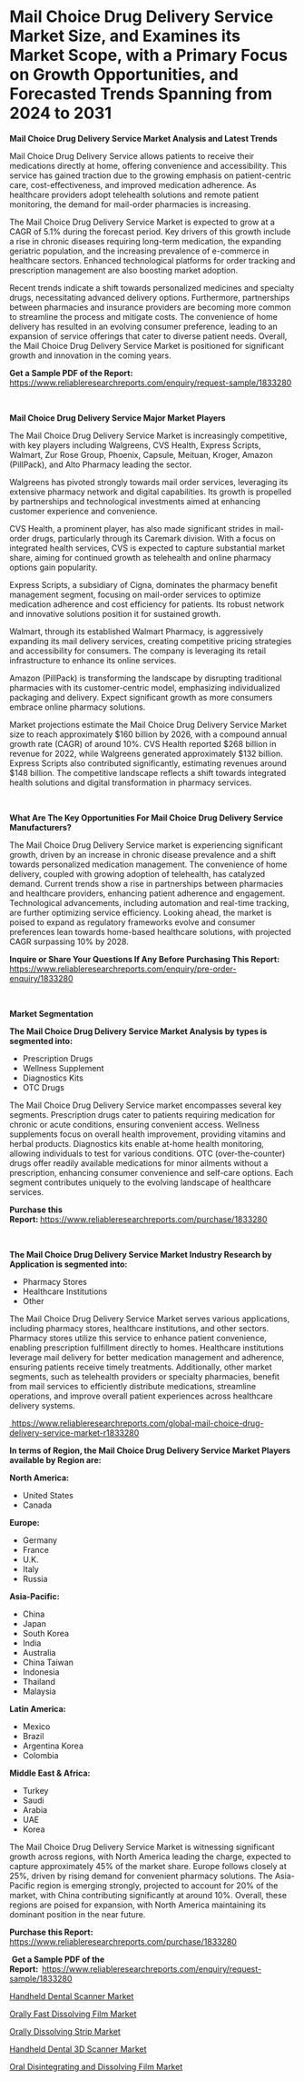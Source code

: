 <p><h1>Mail Choice Drug Delivery Service Market Size, and Examines its Market Scope, with a Primary Focus on Growth Opportunities, and Forecasted Trends Spanning from 2024 to 2031</h1></p><p><strong>Mail Choice Drug Delivery Service Market Analysis and Latest Trends</strong></p>
<p><p>Mail Choice Drug Delivery Service allows patients to receive their medications directly at home, offering convenience and accessibility. This service has gained traction due to the growing emphasis on patient-centric care, cost-effectiveness, and improved medication adherence. As healthcare providers adopt telehealth solutions and remote patient monitoring, the demand for mail-order pharmacies is increasing.</p><p>The Mail Choice Drug Delivery Service Market is expected to grow at a CAGR of 5.1% during the forecast period. Key drivers of this growth include a rise in chronic diseases requiring long-term medication, the expanding geriatric population, and the increasing prevalence of e-commerce in healthcare sectors. Enhanced technological platforms for order tracking and prescription management are also boosting market adoption. </p><p>Recent trends indicate a shift towards personalized medicines and specialty drugs, necessitating advanced delivery options. Furthermore, partnerships between pharmacies and insurance providers are becoming more common to streamline the process and mitigate costs. The convenience of home delivery has resulted in an evolving consumer preference, leading to an expansion of service offerings that cater to diverse patient needs. Overall, the Mail Choice Drug Delivery Service Market is positioned for significant growth and innovation in the coming years.</p></p>
<p><strong>Get a Sample PDF of the Report:&nbsp;</strong> <a href="https://www.reliableresearchreports.com/enquiry/request-sample/1833280?utm_campaign=7&utm_medium=2&utm_source=Github&utm_content=ia&utm_term=01012025&utm_id=mail-choice-drug-delivery-service">https://www.reliableresearchreports.com/enquiry/request-sample/1833280</a></p>
<p>&nbsp;</p>
<p><strong>Mail Choice Drug Delivery Service Major Market Players</strong></p>
<p><p>The Mail Choice Drug Delivery Service Market is increasingly competitive, with key players including Walgreens, CVS Health, Express Scripts, Walmart, Zur Rose Group, Phoenix, Capsule, Meituan, Kroger, Amazon (PillPack), and Alto Pharmacy leading the sector.</p><p>Walgreens has pivoted strongly towards mail order services, leveraging its extensive pharmacy network and digital capabilities. Its growth is propelled by partnerships and technological investments aimed at enhancing customer experience and convenience. </p><p>CVS Health, a prominent player, has also made significant strides in mail-order drugs, particularly through its Caremark division. With a focus on integrated health services, CVS is expected to capture substantial market share, aiming for continued growth as telehealth and online pharmacy options gain popularity.</p><p>Express Scripts, a subsidiary of Cigna, dominates the pharmacy benefit management segment, focusing on mail-order services to optimize medication adherence and cost efficiency for patients. Its robust network and innovative solutions position it for sustained growth.</p><p>Walmart, through its established Walmart Pharmacy, is aggressively expanding its mail delivery services, creating competitive pricing strategies and accessibility for consumers. The company is leveraging its retail infrastructure to enhance its online services.</p><p>Amazon (PillPack) is transforming the landscape by disrupting traditional pharmacies with its customer-centric model, emphasizing individualized packaging and delivery. Expect significant growth as more consumers embrace online pharmacy solutions.</p><p>Market projections estimate the Mail Choice Drug Delivery Service Market size to reach approximately $160 billion by 2026, with a compound annual growth rate (CAGR) of around 10%. CVS Health reported $268 billion in revenue for 2022, while Walgreens generated approximately $132 billion. Express Scripts also contributed significantly, estimating revenues around $148 billion. The competitive landscape reflects a shift towards integrated health solutions and digital transformation in pharmacy services.</p></p>
<p>&nbsp;</p>
<p><strong>What Are The Key Opportunities For Mail Choice Drug Delivery Service Manufacturers?</strong></p>
<p><p>The Mail Choice Drug Delivery Service market is experiencing significant growth, driven by an increase in chronic disease prevalence and a shift towards personalized medication management. The convenience of home delivery, coupled with growing adoption of telehealth, has catalyzed demand. Current trends show a rise in partnerships between pharmacies and healthcare providers, enhancing patient adherence and engagement. Technological advancements, including automation and real-time tracking, are further optimizing service efficiency. Looking ahead, the market is poised to expand as regulatory frameworks evolve and consumer preferences lean towards home-based healthcare solutions, with projected CAGR surpassing 10% by 2028.</p></p>
<p><strong>Inquire or Share Your Questions If Any Before Purchasing This Report:</strong> <a href="https://www.reliableresearchreports.com/enquiry/pre-order-enquiry/1833280?utm_campaign=7&utm_medium=2&utm_source=Github&utm_content=ia&utm_term=01012025&utm_id=mail-choice-drug-delivery-service">https://www.reliableresearchreports.com/enquiry/pre-order-enquiry/1833280</a></p>
<p>&nbsp;</p>
<p><strong>Market Segmentation</strong></p>
<p><strong>The Mail Choice Drug Delivery Service Market Analysis by types is segmented into:</strong></p>
<p><ul><li>Prescription Drugs</li><li>Wellness Supplement</li><li>Diagnostics Kits</li><li>OTC Drugs</li></ul></p>
<p><p>The Mail Choice Drug Delivery Service market encompasses several key segments. Prescription drugs cater to patients requiring medication for chronic or acute conditions, ensuring convenient access. Wellness supplements focus on overall health improvement, providing vitamins and herbal products. Diagnostics kits enable at-home health monitoring, allowing individuals to test for various conditions. OTC (over-the-counter) drugs offer readily available medications for minor ailments without a prescription, enhancing consumer convenience and self-care options. Each segment contributes uniquely to the evolving landscape of healthcare services.</p></p>
<p><strong>Purchase this Report:&nbsp;</strong><a href="https://www.reliableresearchreports.com/purchase/1833280?utm_campaign=7&utm_medium=2&utm_source=Github&utm_content=ia&utm_term=01012025&utm_id=mail-choice-drug-delivery-service">https://www.reliableresearchreports.com/purchase/1833280</a></p>
<p>&nbsp;</p>
<p><strong>The Mail Choice Drug Delivery Service Market Industry Research by Application is segmented into:</strong></p>
<p><ul><li>Pharmacy Stores</li><li>Healthcare Institutions</li><li>Other</li></ul></p>
<p><p>The Mail Choice Drug Delivery Service Market serves various applications, including pharmacy stores, healthcare institutions, and other sectors. Pharmacy stores utilize this service to enhance patient convenience, enabling prescription fulfillment directly to homes. Healthcare institutions leverage mail delivery for better medication management and adherence, ensuring patients receive timely treatments. Additionally, other market segments, such as telehealth providers or specialty pharmacies, benefit from mail services to efficiently distribute medications, streamline operations, and improve overall patient experiences across healthcare delivery systems.</p></p>
<p><a href="https://www.reliableresearchreports.com/global-mail-choice-drug-delivery-service-market-r1833280?utm_campaign=7&utm_medium=2&utm_source=Github&utm_content=ia&utm_term=01012025&utm_id=mail-choice-drug-delivery-service">&nbsp;https://www.reliableresearchreports.com/global-mail-choice-drug-delivery-service-market-r1833280</a></p>
<p><strong>In terms of Region, the Mail Choice Drug Delivery Service Market Players available by Region are:</strong></p>
<p>
    <p> <strong> North America: </strong>
        <ul>
            <li>United States</li>
            <li>Canada</li>
        </ul>
        </p> 
    <p> <strong> Europe: </strong>
        <ul>
            <li>Germany</li>
            <li>France</li>
            <li>U.K.</li>
            <li>Italy</li>
            <li>Russia</li>
        </ul>
        </p> 
    <p> <strong> Asia-Pacific: </strong>
        <ul>
            <li>China</li>
            <li>Japan</li>
            <li>South Korea</li>
            <li>India</li>
            <li>Australia</li>
            <li>China Taiwan</li>
            <li>Indonesia</li>
            <li>Thailand</li>
            <li>Malaysia</li>
        </ul>
        </p> 
    <p> <strong> Latin America: </strong>
        <ul>
            <li>Mexico</li>
            <li>Brazil</li>
            <li>Argentina Korea</li>
            <li>Colombia</li>
        </ul>
        </p> 
    <p> <strong> Middle East & Africa: </strong>
        <ul>
            <li>Turkey</li>
            <li>Saudi</li>
            <li>Arabia</li>
            <li>UAE</li>
            <li>Korea</li>
        </ul>
    </p>
    </p>
<p><p>The Mail Choice Drug Delivery Service Market is witnessing significant growth across regions, with North America leading the charge, expected to capture approximately 45% of the market share. Europe follows closely at 25%, driven by rising demand for convenient pharmacy solutions. The Asia-Pacific region is emerging strongly, projected to account for 20% of the market, with China contributing significantly at around 10%. Overall, these regions are poised for expansion, with North America maintaining its dominant position in the near future.</p></p>
<p><strong>Purchase this Report: </strong><a href="https://www.reliableresearchreports.com/purchase/1833280?utm_campaign=7&utm_medium=2&utm_source=Github&utm_content=ia&utm_term=01012025&utm_id=mail-choice-drug-delivery-service">https://www.reliableresearchreports.com/purchase/1833280</a></p>
<p>&nbsp;<strong>Get a Sample PDF of the Report:&nbsp;&nbsp;</strong><a href="https://www.reliableresearchreports.com/enquiry/request-sample/1833280?utm_campaign=7&utm_medium=2&utm_source=Github&utm_content=ia&utm_term=01012025&utm_id=mail-choice-drug-delivery-service">https://www.reliableresearchreports.com/enquiry/request-sample/1833280</a></p>
<p><strong></strong></p>
<p><p><a href="https://github.com/NargisHussain432/Market-Research-Report-List-1/blob/main/handheld-dental-scanner-market.md?utm_campaign=7&utm_medium=2&utm_source=Github&utm_content=ia&utm_term=01012025&utm_id=mail-choice-drug-delivery-service">Handheld Dental Scanner Market</a></p><p><a href="https://github.com/oliveroste6/Market-Research-Report-List-1/blob/main/orally-fast-dissolving-film-market.md?utm_campaign=7&utm_medium=2&utm_source=Github&utm_content=ia&utm_term=01012025&utm_id=mail-choice-drug-delivery-service">Orally Fast Dissolving Film Market</a></p><p><a href="https://github.com/FahadAhmed223/Market-Research-Report-List-1/blob/main/orally-dissolving-strip-market.md?utm_campaign=7&utm_medium=2&utm_source=Github&utm_content=ia&utm_term=01012025&utm_id=mail-choice-drug-delivery-service">Orally Dissolving Strip Market</a></p><p><a href="https://github.com/angelajermaine/Market-Research-Report-List-5/blob/main/handheld-dental-3d-scanner-market.md?utm_campaign=7&utm_medium=2&utm_source=Github&utm_content=ia&utm_term=01012025&utm_id=mail-choice-drug-delivery-service">Handheld Dental 3D Scanner Market</a></p><p><a href="https://github.com/sherikacas30/Market-Research-Report-List-1/blob/main/oral-disintegrating-and-dissolving-film-market.md?utm_campaign=7&utm_medium=2&utm_source=Github&utm_content=ia&utm_term=01012025&utm_id=mail-choice-drug-delivery-service">Oral Disintegrating and Dissolving Film Market</a></p></p>